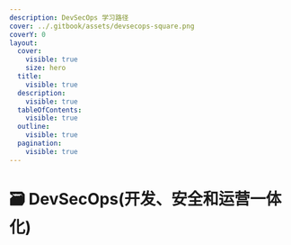 ```yaml
---
description: DevSecOps 学习路径
cover: ../.gitbook/assets/devsecops-square.png
coverY: 0
layout:
  cover:
    visible: true
    size: hero
  title:
    visible: true
  description:
    visible: true
  tableOfContents:
    visible: true
  outline:
    visible: true
  pagination:
    visible: true
---
```


# 🗃️ DevSecOps(开发、安全和运营一体化)


